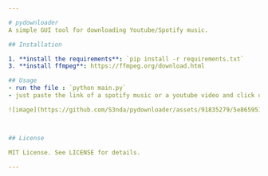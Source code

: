 ```yaml
---

# pydownloader
A simple GUI tool for downloading Youtube/Spotify music.

## Installation

1. **install the requirements**: `pip install -r requirements.txt`
3. **install ffmpeg**: https://ffmpeg.org/download.html

## Usage
- run the file : `python main.py`
- just paste the link of a spotify music or a youtube video and click download !

![image](https://github.com/S3nda/pydownloader/assets/91835279/5e865951-9a92-47db-a1e4-182cf919e345)



## License

MIT License. See LICENSE for details.

---
```

